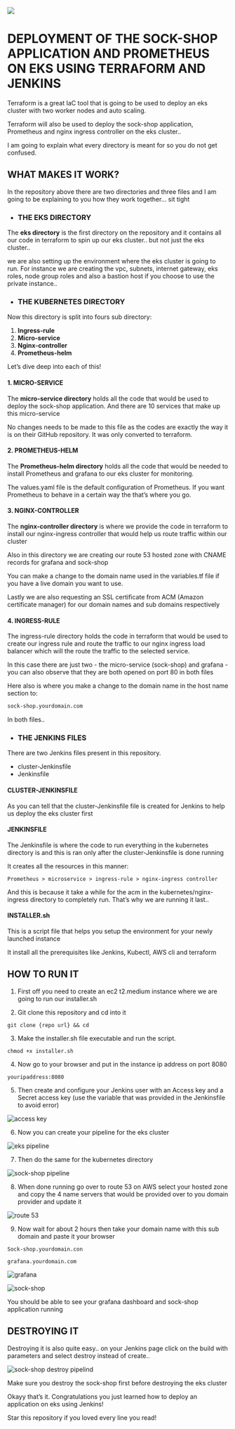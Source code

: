 ![](./images/sock-shop%20on%20%20browser.jpg)

# DEPLOYMENT OF THE SOCK-SHOP APPLICATION AND PROMETHEUS ON EKS USING TERRAFORM AND JENKINS

Terraform is a great IaC tool that is going to be used to deploy an eks cluster with two worker nodes and auto scaling.

Terraform will also be used to deploy the sock-shop application, Prometheus and nginx ingress controller on the eks cluster.. 

I am going to explain what every directory is meant for so you do not get confused.


## WHAT MAKES IT WORK?

In the repository above there are two directories and three files and I am going to be explaining to you how they work together… sit tight




- ### THE EKS DIRECTORY

The **eks directory** is the first directory on the repository and it contains all our code in terraform to spin up our eks cluster.. but not just the eks cluster.. 

we are also setting up the environment where the eks cluster is going to run. For instance we are creating the vpc, subnets, internet gateway, eks roles, node group roles and also a bastion host if you choose to use the private instance..



- ### THE KUBERNETES DIRECTORY

Now this directory is split into fours sub directory:

1. **Ingress-rule**
2. **Micro-service**
3. **Nginx-controller**
4. **Prometheus-helm**


Let’s dive deep into each of this!

#### 1. **MICRO-SERVICE**

The **micro-service directory** holds all the code that would be used to deploy the sock-shop application. And there are 10 services that make up this micro-service 

No changes needs to be made to this file as the codes are exactly the way it is on their GitHub repository. It was only converted to terraform.


#### 2. **PROMETHEUS-HELM**


The **Prometheus-helm directory** holds all the code that would be needed to install Prometheus and grafana to our eks cluster for monitoring.

The values.yaml file is the default configuration of Prometheus. If you want Prometheus to behave in a certain way the that’s where you go.


#### 3. **NGINX-CONTROLLER**

The **nginx-controller directory** is where we provide the code in terraform to install our nginx-ingress controller that would help us route traffic within our cluster 

Also in this directory we are creating our route 53 hosted zone with CNAME records for grafana and sock-shop

You can make a change to the domain name used in the variables.tf file if you have a live domain you want to use.

Lastly we are also requesting an SSL certificate from ACM (Amazon certificate manager) for our domain names and sub domains respectively 


#### 4. **INGRESS-RULE**

The ingress-rule directory holds the code in terraform that would be used to create our ingress rule and route the traffic to our nginx ingress load balancer which will the route the traffic to the selected service.

In this case there are just two - the micro-service (sock-shop) and grafana - you can also observe that they are both opened on port 80 in both files

Here also is where you make a change to the domain name in the host name section to:

```bash script
sock-shop.yourdomain.com
```

In both files..




- ### **THE JENKINS FILES**

There are two Jenkins files present in this repository.

- cluster-Jenkinsfile
- Jenkinsfile

####  **CLUSTER-JENKINSFILE**

As you can tell that the cluster-Jenkinsfile file is created for Jenkins to help us deploy the eks cluster first 


#### **JENKINSFILE**

The Jenkinsfile is where the code to run everything in the kubernetes directory is and this is ran only after the cluster-Jenkinsfile is done running 

It creates all the resources in this manner:

```
Prometheus > microservice > ingress-rule > nginx-ingress controller 
```

And this is because it take a while for the acm in the kubernetes/nginx-ingress directory to completely run. That’s why we are running it last..


#### **INSTALLER.sh**

This is a script file that helps you setup the environment for your newly launched instance 

It install all the prerequisites like Jenkins, Kubectl, AWS cli and terraform



## HOW TO RUN IT

1. First off you need to create an ec2 t2.medium instance where we are going to run our installer.sh


2. Git clone this repository  and cd into it

```
git clone {repo url} && cd 
```


3. Make the installer.sh file executable and run the script.

```
chmod +x installer.sh
```

4. Now go to your browser and put in the instance ip address on port 8080

```
youripaddress:8080
```

5. Then create and configure your Jenkins user with an Access key and a Secret access key (use the variable that was provided in the Jenkinsfile to avoid error)

![access key](./images/jenkins%20access%20keys.jpg)


6. Now you can create your pipeline for the eks cluster

![eks pipeline](./images/eks%20ran.jpg)

7. Then do the same for the kubernetes directory 

![sock-shop pipeline](./images/sock-shop%20ran.jpg)

8. When done running go over to route 53 on AWS select your hosted zone and copy the 4 name servers that would be provided over to you domain provider and update it

![route 53](./images/nameserver%20on%20route53.jpg)

9. Now wait for about 2 hours then take your domain name with this sub domain and paste it your browser 

```
Sock-shop.yourdomain.con

grafana.yourdomain.com
```
![grafana](./images/grafana-dashboard%20on%20browser.jpg)

![sock-shop](./images/sock-shop%20on%20%20browser.jpg)

You should be able to see your grafana dashboard and sock-shop application running 


## DESTROYING IT

Destroying it is also quite easy.. on your Jenkins page click on the build with parameters and select destroy instead of create..

![sock-shop destroy pipelind](./images/destroy%20sock-shop.jpg)

Make sure you destroy the sock-shop first before destroying the eks cluster


Okayy that’s it. Congratulations you just learned how to deploy an application on eks using Jenkins! 

Star this repository if you loved every line you read!